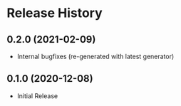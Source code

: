 # Release History

## 0.2.0 (2021-02-09)

* Internal bugfixes (re-generated with latest generator)

## 0.1.0 (2020-12-08)

* Initial Release
